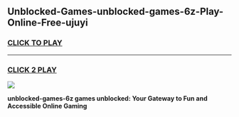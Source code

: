 
## Unblocked-Games-unblocked-games-6z-Play-Online-Free-ujuyi
<h3>
<a href="https://premium76.site?title=unblocked-games-6z&ref=26A">CLICK TO PLAY</a></h3>
<hr>

<h3>
<a href="https://premium76.site?title=unblocked-games-6z&ref=26A">CLICK 2 PLAY</a>
  
</h3>

<a href="https://premium76.site?title=unblocked-games-6z&ref=26A"><img src="https://clearcache.store/games.png"></a>


**unblocked-games-6z games unblocked: Your Gateway to Fun and Accessible Online Gaming**
